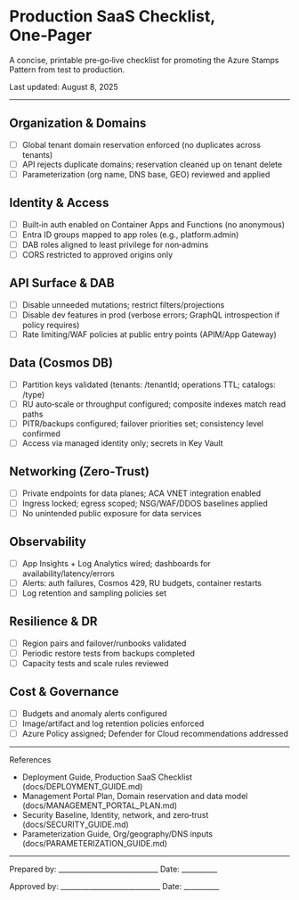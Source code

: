 # Production SaaS Checklist, One‑Pager

A concise, printable pre‑go‑live checklist for promoting the Azure Stamps Pattern from test to production.

Last updated: August 8, 2025

---

## Organization & Domains
- [ ] Global tenant domain reservation enforced (no duplicates across tenants)
- [ ] API rejects duplicate domains; reservation cleaned up on tenant delete
- [ ] Parameterization (org name, DNS base, GEO) reviewed and applied

## Identity & Access
- [ ] Built‑in auth enabled on Container Apps and Functions (no anonymous)
- [ ] Entra ID groups mapped to app roles (e.g., platform.admin)
- [ ] DAB roles aligned to least privilege for non‑admins
- [ ] CORS restricted to approved origins only

## API Surface & DAB
- [ ] Disable unneeded mutations; restrict filters/projections
- [ ] Disable dev features in prod (verbose errors; GraphQL introspection if policy requires)
- [ ] Rate limiting/WAF policies at public entry points (APIM/App Gateway)

## Data (Cosmos DB)
- [ ] Partition keys validated (tenants: /tenantId; operations TTL; catalogs: /type)
- [ ] RU auto‑scale or throughput configured; composite indexes match read paths
- [ ] PITR/backups configured; failover priorities set; consistency level confirmed
- [ ] Access via managed identity only; secrets in Key Vault

## Networking (Zero‑Trust)
- [ ] Private endpoints for data planes; ACA VNET integration enabled
- [ ] Ingress locked; egress scoped; NSG/WAF/DDOS baselines applied
- [ ] No unintended public exposure for data services

## Observability
- [ ] App Insights + Log Analytics wired; dashboards for availability/latency/errors
- [ ] Alerts: auth failures, Cosmos 429, RU budgets, container restarts
- [ ] Log retention and sampling policies set

## Resilience & DR
- [ ] Region pairs and failover/runbooks validated
- [ ] Periodic restore tests from backups completed
- [ ] Capacity tests and scale rules reviewed

## Cost & Governance
- [ ] Budgets and anomaly alerts configured
- [ ] Image/artifact and log retention policies enforced
- [ ] Azure Policy assigned; Defender for Cloud recommendations addressed

---

References
- Deployment Guide, Production SaaS Checklist (docs/DEPLOYMENT_GUIDE.md)
- Management Portal Plan, Domain reservation and data model (docs/MANAGEMENT_PORTAL_PLAN.md)
- Security Baseline, Identity, network, and zero‑trust (docs/SECURITY_GUIDE.md)
- Parameterization Guide, Org/geography/DNS inputs (docs/PARAMETERIZATION_GUIDE.md)

---

Prepared by: ____________________________   Date: __________

Approved by: ____________________________   Date: __________


